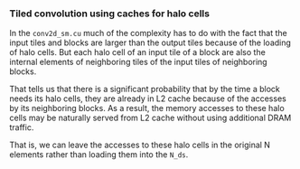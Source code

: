 ### Tiled convolution using caches for halo cells

In the `conv2d_sm.cu` much of the complexity has to do with the fact that the input tiles and blocks are larger than the output tiles because of the loading of halo cells. 
But each halo cell of an input tile of a block are also the internal elements of neighboring tiles of the input tiles of neighboring blocks.

That tells us that there is a significant probability that by the time a block needs its halo cells, they are already in L2 cache because of the accesses by its neighboring blocks. As a result, the memory accesses to these halo cells may be naturally served from L2 cache without using additional DRAM traffic. 

That is, we can leave the accesses to these halo cells in the original N elements rather than loading them into the `N_ds`.